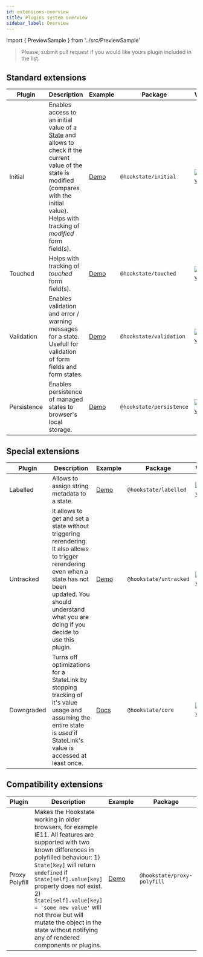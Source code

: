```yaml
---
id: extensions-overview
title: Plugins system overview
sidebar_label: Overview
---
```


import { PreviewSample } from '../src/PreviewSample'

> Please, submit pull request if you would like yours plugin included in the list.

## Standard extensions

Plugin | Description | Example | Package | Version
-|-|-|-|-
Initial | Enables access to an initial value of a [State](typedoc-hookstate-core#state) and allows to check if the current value of the state is modified (compares with the initial value). Helps with tracking of *modified* form field(s). | [Demo](./extensions-initial) | `@hookstate/initial` | [![npm version](https://img.shields.io/npm/v/@hookstate/initial.svg?maxAge=300&label=version&colorB=007ec6)](https://www.npmjs.com/package/@hookstate/initial)
Touched | Helps with tracking of *touched* form field(s). | [Demo](./extensions-touched) | `@hookstate/touched` | [![npm version](https://img.shields.io/npm/v/@hookstate/touched.svg?maxAge=300&label=version&colorB=007ec6)](https://www.npmjs.com/package/@hookstate/touched)
Validation | Enables validation and error / warning messages for a state. Usefull for validation of form fields and form states. | [Demo](./extensions-validation) | `@hookstate/validation` | [![npm version](https://img.shields.io/npm/v/@hookstate/validation.svg?maxAge=300&label=version&colorB=007ec6)](https://www.npmjs.com/package/@hookstate/validation)
Persistence | Enables persistence of managed states to browser's local storage. | [Demo](./extensions-persistence) | `@hookstate/persistence` | [![npm version](https://img.shields.io/npm/v/@hookstate/persistence.svg?maxAge=300&label=version&colorB=007ec6)](https://www.npmjs.com/package/@hookstate/persistence)

## Special extensions

Plugin | Description | Example | Package | Version
-|-|-|-|-
Labelled | Allows to assign string metadata to a state. | [Demo](./extensions-labelled) | `@hookstate/labelled` | [![npm version](https://img.shields.io/npm/v/@hookstate/labelled.svg?maxAge=300&label=version&colorB=007ec6)](https://www.npmjs.com/package/@hookstate/labelled)
Untracked | It allows to get and set a state without triggering rerendering. It also allows to trigger rerendering even when a state has not been updated. You should understand what you are doing if you decide to use this plugin. | [Demo](./performance-managed-rendering#untracked-plugin) | `@hookstate/untracked` | [![npm version](https://img.shields.io/npm/v/@hookstate/untracked.svg?maxAge=300&label=version&colorB=007ec6)](https://www.npmjs.com/package/@hookstate/untracked)
Downgraded | Turns off optimizations for a StateLink by stopping tracking of it's value usage and assuming the entire state is *used* if StateLink's value is accessed at least once. | [Docs](./performance-managed-rendering) | `@hookstate/core` | [![npm version](https://img.shields.io/npm/v/@hookstate/core.svg?maxAge=300&label=version&colorB=007ec6)](https://www.npmjs.com/package/@hookstate/core)

## Compatibility extensions

Plugin | Description | Example | Package | Version
-|-|-|-|-
Proxy Polyfill | Makes the Hookstate working in older browsers, for example IE11. All features are supported with two known differences in polyfilled behaviour: 1) `State[key]` will return `undefined` if `State[self].value[key]` property does not exist. 2) `State[self].value[key] = 'some new value'` will not throw but will mutate the object in the state without notifying any of rendered components or plugins. | [Demo](https://github.com/avkonst/hookstate/tree/master/docs/demos/ie11) | `@hookstate/proxy-polyfill` | [![npm version](https://img.shields.io/npm/v/@hookstate/proxy-polyfill.svg?maxAge=300&label=version&colorB=007ec6)](https://www.npmjs.com/package/@hookstate/proxy-polyfill)
